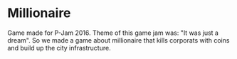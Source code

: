 # Millionaire
Game made for P-Jam 2016. Theme of this game jam was: "It was just a dream". So we made a game about millionaire that kills corporats with coins and build up the city infrastructure.